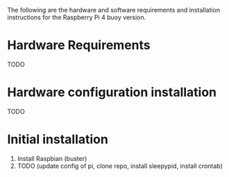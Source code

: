 The following are the hardware and software requirements and installation instructions for the Raspberry Pi 4 buoy version.

# Hardware Requirements
TODO

# Hardware configuration installation
TODO

# Initial installation
1. Install Raspbian (buster)
2. TODO (update config of pi, clone repo, install sleepypid, install crontab)
